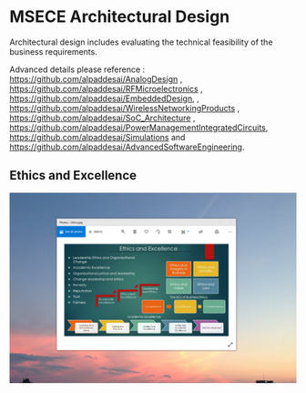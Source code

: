 # MSECE Architectural Design

Architectural design includes evaluating the technical feasibility  of the business requirements. 

Advanced details please reference : https://github.com/alpaddesai/AnalogDesign , https://github.com/alpaddesai/RFMicroelectronics , https://github.com/alpaddesai/EmbeddedDesign,  , https://github.com/alpaddesai/WirelessNetworkingProducts , https://github.com/alpaddesai/SoC_Architecture , https://github.com/alpaddesai/PowerManagementIntegratedCircuits, https://github.com/alpaddesai/Simulations and https://github.com/alpaddesai/AdvancedSoftwareEngineering.

## Ethics and Excellence
![image](EthicsandExcellence.png)
